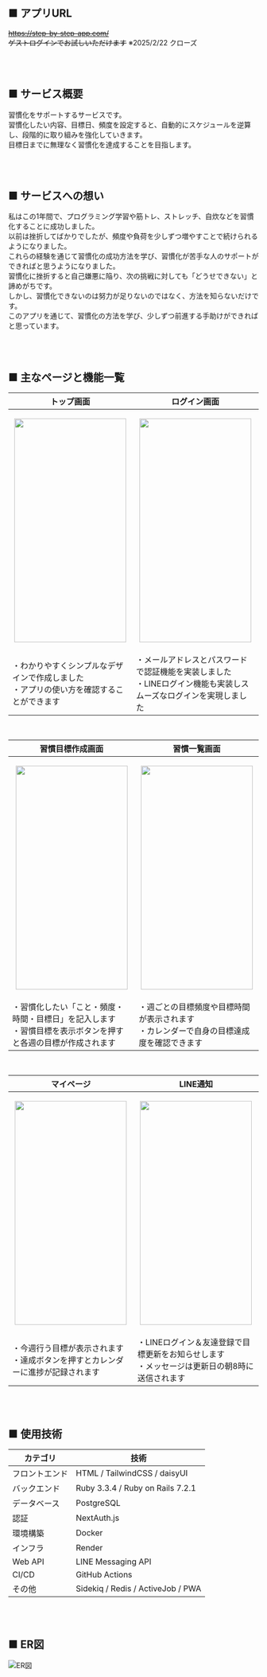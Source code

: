 ## ■ アプリURL
~~https://step-by-step-app.com/<br>~~
~~ゲストログインでお試しいただけます~~
※2025/2/22 クローズ

<br><br>

## ■ サービス概要
習慣化をサポートするサービスです。<br>
習慣化したい内容、目標日、頻度を設定すると、自動的にスケジュールを逆算し、段階的に取り組みを強化していきます。<br>
目標日までに無理なく習慣化を達成することを目指します。

<br><br>

## ■ サービスへの想い
私はこの1年間で、プログラミング学習や筋トレ、ストレッチ、自炊などを習慣化することに成功しました。<br>
以前は挫折してばかりでしたが、頻度や負荷を少しずつ増やすことで続けられるようになりました。<br>
これらの経験を通じて習慣化の成功方法を学び、習慣化が苦手な人のサポートができればと思うようになりました。<br>
習慣化に挫折すると自己嫌悪に陥り、次の挑戦に対しても「どうせできない」と諦めがちです。<br>
しかし、習慣化できないのは努力が足りないのではなく、方法を知らないだけです。<br>
このアプリを通じて、習慣化の方法を学び、少しずつ前進する手助けができればと思っています。

<br><br>

## ■ 主なページと機能一覧
| トップ画面  | ログイン画面  |
|------------|------------|
| <p align="center"><img src="https://github.com/user-attachments/assets/87f1abf0-6952-4216-9237-62b40586d0bc" width="225" height="450"> | <p align="center"><img src="https://github.com/user-attachments/assets/b9388816-914c-471d-b29c-34af1cd1e506" width="225" height="450"> |
| ・わかりやすくシンプルなデザインで作成しました<br>・アプリの使い方を確認することができます| ・メールアドレスとパスワードで認証機能を実装しました<br>・LINEログイン機能も実装しスムーズなログインを実現しました |

<br>

| 習慣目標作成画面  | 習慣一覧画面  |
|------------|------------|
| <p align="center"><img src="https://github.com/user-attachments/assets/32db5a90-8724-4d59-8fa8-3efac284de6d" width="225" height="450"> | <p align="center"><img src="https://github.com/user-attachments/assets/be0e4275-aff9-4fd9-b289-36e2b6e58fc4" width="225" height="450"> |
| ・習慣化したい「こと・頻度・時間・目標日」を記入します<br>・習慣目標を表示ボタンを押すと各週の目標が作成されます| ・週ごとの目標頻度や目標時間が表示されます<br>・カレンダーで自身の目標達成度を確認できます |

<br>

| マイページ  | LINE通知  |
|------------|------------|
| <p align="center"><img src="https://github.com/user-attachments/assets/6d59f63e-3924-49f9-b5dd-e5547589b666" width="225" height="450"> | <p align="center"><img src="https://github.com/user-attachments/assets/577816cb-6b19-4bcb-bfb8-f1a2fffe146d" width="225" height="450"> |
| ・今週行う目標が表示されます<br>・達成ボタンを押すとカレンダーに進捗が記録されます | ・LINEログイン＆友達登録で目標更新をお知らせします<br>・メッセージは更新日の朝8時に送信されます |

<br><br>

## ■ 使用技術
| カテゴリ      | 技術                                                                 |
|---------------|----------------------------------------------------------------------|
| フロントエンド | HTML / TailwindCSS / daisyUI |
| バックエンド   | Ruby 3.3.4 / Ruby on Rails 7.2.1 |
| データベース   | PostgreSQL |
| 認証          | NextAuth.js |
| 環境構築      | Docker |
| インフラ       | Render |
| Web API       | LINE Messaging API |
| CI/CD | GitHub Actions |
| その他         | Sidekiq / Redis / ActiveJob / PWA |

<br><br>

## ■ ER図
![ER図](https://github.com/user-attachments/assets/1fc69029-fc68-46d2-81a6-6f1ea59dcbf9)
